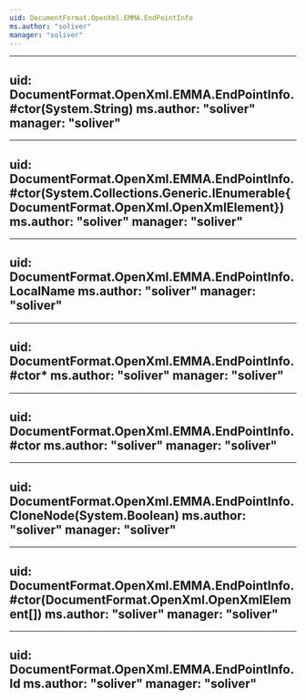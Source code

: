 ```yaml
---
uid: DocumentFormat.OpenXml.EMMA.EndPointInfo
ms.author: "soliver"
manager: "soliver"
---
```


---
uid: DocumentFormat.OpenXml.EMMA.EndPointInfo.#ctor(System.String)
ms.author: "soliver"
manager: "soliver"
---

---
uid: DocumentFormat.OpenXml.EMMA.EndPointInfo.#ctor(System.Collections.Generic.IEnumerable{DocumentFormat.OpenXml.OpenXmlElement})
ms.author: "soliver"
manager: "soliver"
---

---
uid: DocumentFormat.OpenXml.EMMA.EndPointInfo.LocalName
ms.author: "soliver"
manager: "soliver"
---

---
uid: DocumentFormat.OpenXml.EMMA.EndPointInfo.#ctor*
ms.author: "soliver"
manager: "soliver"
---

---
uid: DocumentFormat.OpenXml.EMMA.EndPointInfo.#ctor
ms.author: "soliver"
manager: "soliver"
---

---
uid: DocumentFormat.OpenXml.EMMA.EndPointInfo.CloneNode(System.Boolean)
ms.author: "soliver"
manager: "soliver"
---

---
uid: DocumentFormat.OpenXml.EMMA.EndPointInfo.#ctor(DocumentFormat.OpenXml.OpenXmlElement[])
ms.author: "soliver"
manager: "soliver"
---

---
uid: DocumentFormat.OpenXml.EMMA.EndPointInfo.Id
ms.author: "soliver"
manager: "soliver"
---
